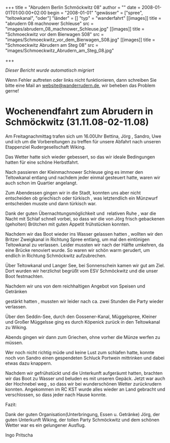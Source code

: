 +++
title = "Abrudern Berlin Schmöckwitz 08"
author = ""
date = 2008-01-01T01:00:00+02:00
begin = "2008-01-01"
"gewässer" = ["spree", "teltowkanal", "oder"]
"länder" = []
"typ" = "wanderfahrt"
[[images]]
title = "abrudern 08 machnower Schleuse"
src = "images/abrudern_08_machnower_Schleuse.jpg"
[[images]]
title = "Schmoeckwitz vor dem Bierwagen S08"
src = "images/Schmoeckwitz_vor_dem_Bierwagen_S08.jpg"
[[images]]
title = "Schmoeckwitz Abrudern am Steg 08"
src = "images/Schmoeckwitz_Abrudern_am_Steg_08.jpg"

+++


*Dieser Bericht wurde automatisch migriert*

Wenn Fehler auftreten oder links nicht funktionieren, dann schreiben Sie bitte eine Mail an website@wanderrudern.de, wir beheben das Problem gerne!



# Wochenendfahrt zum Abrudern in Schmöckwitz (31.11.08-02-11.08)


Am Freitagnachmittag trafen sich um 16.00Uhr Bettina, Jörg , Sandro, Uwe und ich um die Vorbereitungen zu treffen für unsere Abfahrt nach unseren Etappenziel Rudergesellschaft Wiking.

Das Wetter hatte sich wieder gebessert, so das wir ideale Bedingungen hatten für eine schöne Herbstfahrt.

Nach passieren der Kleinmachnower Schleuse ging es immer den Teltowkanal entlang und nachdem jeder einmal gesteuert hatte, waren wir auch schon im Quartier angelangt.

Zum Abendessen gingen wir in die Stadt, konnten uns aber nicht entscheiden ob griechisch oder türkisch , was letztendlich ein Münzwurf entscheiden musste und dann türkisch war.

Dank der guten Übernachtungsmöglichkeit und  relativen Ruhe , war die Nacht mit Schlaf schnell vorbei, so dass wir die von Jörg frisch gebackenen (geholten) Brötchen mit guten Appetit frühstücken konnten.

Nachdem wir das Boot wieder ins Wasser gelassen hatten , wollten wir den Britzer Zweigkanal in Richtung Spree entlang, um mal den eintönigen Teltowkanal zu verlassen. Leider mussten wir nach der Hälfte umkehren, da eine Brücke renoviert wurde. So waren wir schön warm gerudert, um endlich in Richtung Schmöckwitz aufzubrechen.

Über Teltowkanal und Langer See, bei Sonnenschein kamen wir gut am Ziel. Dort wurden wir herzlichst begrüßt vom ESV Schmöckwitz und die unser Boot festmachten.

Nachdem wir uns von dem reichhaltigen Angebot von Speisen und Getränken

gestärkt hatten , mussten wir leider nach ca. zwei Stunden die Party wieder verlassen.

Über den Seddin-See, durch den Gossener-Kanal, Müggelspree, Kleiner  und Großer Müggelsse ging es durch Köpenick zurück in den Teltowkanal zu Wiking.

Abends gingen wir dann zum Griechen, ohne vorher die Münze werfen zu müssen.

Wer noch nicht richtig müde und keine Lust zum schlafen hatte, konnte noch von Sandro einen gespendeten Schluck Portwein mittrinken und dabei etwas dazu knappern.

Nachdem wir gefrühstückt und die Unterkunft aufgeräumt hatten, brachten wir das Boot zu Wasser und beluden es mit unseren Gepäck. Jetzt war auch der Hochnebel weg , so dass wir bei wunderschönen Wetter zurückrudern konnten. Angekommen im RC KST wurde alles wieder an Land gebracht und verschlossen, so dass jeder nach Hause konnte.

Fazit:

Dank der guten Organisation(Unterbringung, Essen u. Getränke) Jörg, der guten Unterkunft Wiking, der tollen Party Schmöckwitz und dem schönen Wetter war es ein gelungener Ausflug.

Ingo Pritscha